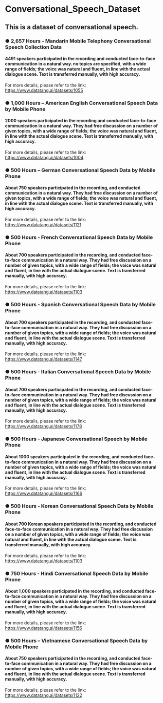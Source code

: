 # Conversational_Speech_Dataset

## This is a dataset of conversational speech. 

### ● 2,657 Hours - Mandarin Mobile Telephony Conversational Speech Collection Data

#### 4491 speakers participated in the recording and conducted face-to-face communication in a natural way. no topics are specified, with a wide range of fields; the voice was natural and fluent, in line with the actual dialogue scene. Text is transferred manually, with high accuracy.
For more details, please refer to the link: https://www.datatang.ai/datasets/1055

### ● 1,000 Hours – American English Conversational Speech Data by Mobile Phone

#### 2000 speakers participated in the recording and conducted face-to-face communication in a natural way. They had free discussion on a number of given topics, with a wide range of fields; the voice was natural and fluent, in line with the actual dialogue scene. Text is transferred manually, with high accuracy.
For more details, please refer to the link: https://www.datatang.ai/datasets/1004

### ● 500 Hours – German Conversational Speech Data by Mobile Phone

#### About 750 speakers participated in the recording, and conducted communication in a natural way. They had free discussion on a number of given topics, with a wide range of fields; the voice was natural and fluent, in line with the actual dialogue scene. Text is transferred manually, with high accuracy.
For more details, please refer to the link: https://www.datatang.ai/datasets/1121

### ● 500 Hours - French Conversational Speech Data by Mobile Phone

#### About 700 speakers participated in the recording, and conducted face-to-face communication in a natural way. They had free discussion on a number of given topics, with a wide range of fields; the voice was natural and fluent, in line with the actual dialogue scene. Text is transferred manually, with high accuracy.
For more details, please refer to the link: https://www.datatang.ai/datasets/1103

### ● 500 Hours - Spanish Conversational Speech Data by Mobile Phone

#### About 700 speakers participated in the recording, and conducted face-to-face communication in a natural way. They had free discussion on a number of given topics, with a wide range of fields; the voice was natural and fluent, in line with the actual dialogue scene. Text is transferred manually, with high accuracy.
For more details, please refer to the link: https://www.datatang.ai/datasets/1147

### ● 500 Hours - Italian Conversational Speech Data by Mobile Phone

#### About 700 speakers participated in the recording, and conducted face-to-face communication in a natural way. They had free discussion on a number of given topics, with a wide range of fields; the voice was natural and fluent, in line with the actual dialogue scene. Text is transferred manually, with high accuracy.
For more details, please refer to the link: https://www.datatang.ai/datasets/1178

### ● 500 Hours - Japanese Conversational Speech by Mobile Phone

#### About 1000 speakers participated in the recording, and conducted face-to-face communication in a natural way. They had free discussion on a number of given topics, with a wide range of fields; the voice was natural and fluent, in line with the actual dialogue scene. Text is transferred manually, with high accuracy.
For more details, please refer to the link: https://www.datatang.ai/datasets/1166

### ● 500 Hours - Korean Conversational Speech Data by Mobile Phone

#### About 700 Korean speakers participated in the recording, and conducted face-to-face communication in a natural way. They had free discussion on a number of given topics, with a wide range of fields; the voice was natural and fluent, in line with the actual dialogue scene. Text is transferred manually, with high accuracy.
For more details, please refer to the link: https://www.datatang.ai/datasets/1103

### ● 750 Hours - Hindi Conversational Speech Data by Mobile Phone

#### About 1,000 speakers participated in the recording, and conducted face-to-face communication in a natural way. They had free discussion on a number of given topics, with a wide range of fields; the voice was natural and fluent, in line with the actual dialogue scene. Text is transferred manually, with high accuracy.
For more details, please refer to the link: https://www.datatang.ai/datasets/1156

### ● 500 Hours – Vietnamese Conversational Speech Data by Mobile Phone

#### About 750 speakers participated in the recording, and conducted face-to-face communication in a natural way. They had free discussion on a number of given topics, with a wide range of fields; the voice was natural and fluent, in line with the actual dialogue scene. Text is transferred manually, with high accuracy.
For more details, please refer to the link: https://www.datatang.ai/datasets/1122
